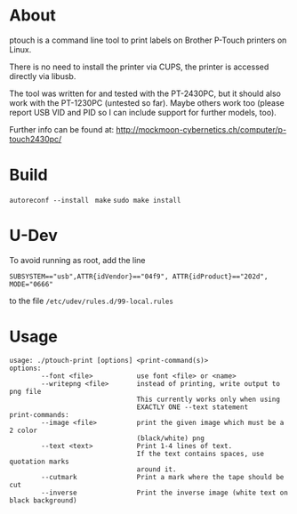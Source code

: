 # About
ptouch is a command line tool to print labels on Brother P-Touch
printers on Linux.

There is no need to install the printer via CUPS, the printer is accessed
directly via libusb.

The tool was written for and tested with the PT-2430PC, but it should also
work with the PT-1230PC (untested so far).
Maybe others work too (please report USB VID and PID so I can include support
for further models, too).

Further info can be found at:
http://mockmoon-cybernetics.ch/computer/p-touch2430pc/

# Build
`autoreconf --install `
`make`
`sudo make install`

# U-Dev
To avoid running as root, add the line 
```
SUBSYSTEM=="usb",ATTR{idVendor}=="04f9", ATTR{idProduct}=="202d", MODE="0666"
```
to the file `/etc/udev/rules.d/99-local.rules`

# Usage
```
usage: ./ptouch-print [options] <print-command(s)>
options:
        --font <file>           use font <file> or <name>
        --writepng <file>       instead of printing, write output to png file
                                This currently works only when using
                                EXACTLY ONE --text statement
print-commands:
        --image <file>          print the given image which must be a 2 color
                                (black/white) png
        --text <text>           Print 1-4 lines of text.
                                If the text contains spaces, use quotation marks
                                around it.
        --cutmark               Print a mark where the tape should be cut
        --inverse               Print the inverse image (white text on black background)
```
